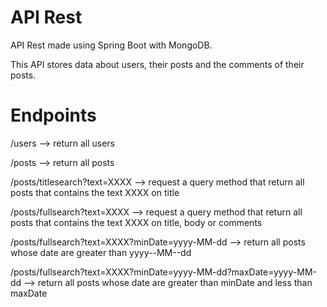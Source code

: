 # API Rest
API Rest made using Spring Boot with MongoDB.

This API stores data about users, their posts and the comments of their posts.

# Endpoints

/users --> return all users

/posts --> return all posts

/posts/titlesearch?text=XXXX --> request a query method that return all posts that contains the text XXXX on title

/posts/fullsearch?text=XXXX --> request a query method that return all posts that contains the text XXXX on title, body or comments

/posts/fullsearch?text=XXXX?minDate=yyyy-MM-dd --> return all posts whose date are greater than yyyy--MM--dd

/posts/fullsearch?text=XXXX?minDate=yyyy-MM-dd?maxDate=yyyy-MM-dd --> return all posts whose date are greater than minDate and less than maxDate 
